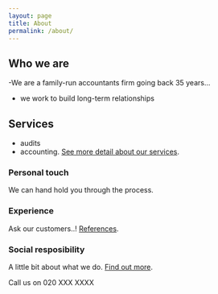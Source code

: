 ```yaml
---
layout: page
title: About
permalink: /about/
---
```


## Who we are
-We are a family-run accountants firm going back 35 years...
- we work to build long-term relationships

## Services
- audits
- accounting.
[See more detail about our services](/services).


### Personal touch
We can hand hold you through the process.

### Experience
Ask our customers..! [References](/references).

### Social resposibility
A little bit about what we do. [Find out more](somewhere).


Call us on 020 XXX XXXX